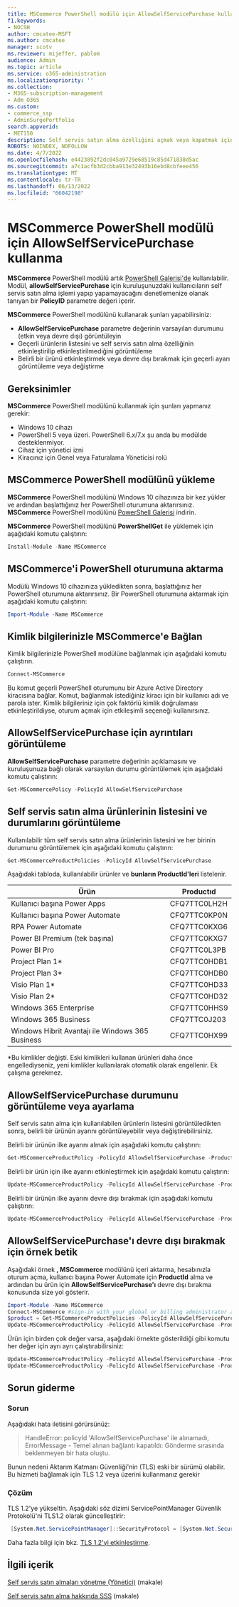 ```yaml
---
title: MSCommerce PowerShell modülü için AllowSelfServicePurchase kullanma
f1.keywords:
- NOCSH
author: cmcatee-MSFT
ms.author: cmcatee
manager: scotv
ms.reviewer: mijeffer, pablom
audience: Admin
ms.topic: article
ms.service: o365-administration
ms.localizationpriority: ''
ms.collection:
- M365-subscription-management
- Adm_O365
ms.custom:
- commerce_ssp
- AdminSurgePortfolio
search.appverid:
- MET150
description: Self servis satın alma özelliğini açmak veya kapatmak için AllowSelfServicePurchase PowerShell cmdlet'ini kullanmayı öğrenin.
ROBOTS: NOINDEX, NOFOLLOW
ms.date: 4/7/2022
ms.openlocfilehash: e4423892f2dc045a9729e68519c85d471838d5ac
ms.sourcegitcommit: a7c1acfb3d2cbba913e32493b16ebd8cbfeee456
ms.translationtype: MT
ms.contentlocale: tr-TR
ms.lasthandoff: 06/13/2022
ms.locfileid: "66042198"
---
```

# <a name="use-allowselfservicepurchase-for-the-mscommerce-powershell-module"></a>MSCommerce PowerShell modülü için AllowSelfServicePurchase kullanma

**MSCommerce** PowerShell modülü artık [PowerShell Galerisi'de](https://aka.ms/allowselfservicepurchase-powershell-gallery) kullanılabilir. Modül, **allowSelfServicePurchase** için kuruluşunuzdaki kullanıcıların self servis satın alma işlemi yapıp yapamayacağını denetlemenize olanak tanıyan bir **PolicyID** parametre değeri içerir.

**MSCommerce** PowerShell modülünü kullanarak şunları yapabilirsiniz:

- **AllowSelfServicePurchase** parametre değerinin varsayılan durumunu (etkin veya devre dışı) görüntüleyin
- Geçerli ürünlerin listesini ve self servis satın alma özelliğinin etkinleştirilip etkinleştirilmediğini görüntüleme
- Belirli bir ürünü etkinleştirmek veya devre dışı bırakmak için geçerli ayarı görüntüleme veya değiştirme

## <a name="requirements"></a>Gereksinimler

**MSCommerce** PowerShell modülünü kullanmak için şunları yapmanız gerekir:

- Windows 10 cihazı
- PowerShell 5 veya üzeri. PowerShell 6.x/7.x şu anda bu modülde desteklenmiyor.
- Cihaz için yönetici izni
- Kiracınız için Genel veya Faturalama Yöneticisi rolü

## <a name="install-the-mscommerce-powershell-module"></a>MSCommerce PowerShell modülünü yükleme

**MSCommerce** PowerShell modülünü Windows 10 cihazınıza bir kez yükler ve ardından başlattığınız her PowerShell oturumuna aktarırsınız. **MSCommerce** PowerShell modülünü [PowerShell Galerisi](https://aka.ms/allowselfservicepurchase-powershell-gallery) indirin.

**MSCommerce** PowerShell modülünü **PowerShellGet** ile yüklemek için aşağıdaki komutu çalıştırın:

```powershell
Install-Module -Name MSCommerce
```

## <a name="import-mscommerce-into-the-powershell-session"></a>MSCommerce'i PowerShell oturumuna aktarma

Modülü Windows 10 cihazınıza yükledikten sonra, başlattığınız her PowerShell oturumuna aktarırsınız. Bir PowerShell oturumuna aktarmak için aşağıdaki komutu çalıştırın:

```powershell
Import-Module -Name MSCommerce
```

## <a name="connect-to-mscommerce-with-your-credentials"></a>Kimlik bilgilerinizle MSCommerce'e Bağlan

Kimlik bilgilerinizle PowerShell modülüne bağlanmak için aşağıdaki komutu çalıştırın.

```powershell
Connect-MSCommerce
```

Bu komut geçerli PowerShell oturumunu bir Azure Active Directory kiracısına bağlar. Komut, bağlanmak istediğiniz kiracı için bir kullanıcı adı ve parola ister. Kimlik bilgileriniz için çok faktörlü kimlik doğrulaması etkinleştirildiyse, oturum açmak için etkileşimli seçeneği kullanırsınız.

## <a name="view-details-for-allowselfservicepurchase"></a>AllowSelfServicePurchase için ayrıntıları görüntüleme

**AllowSelfServicePurchase** parametre değerinin açıklamasını ve kuruluşunuza bağlı olarak varsayılan durumu görüntülemek için aşağıdaki komutu çalıştırın:

```powershell
Get-MSCommercePolicy -PolicyId AllowSelfServicePurchase
```

## <a name="view-a-list-of-self-service-purchase-products-and-their-status"></a>Self servis satın alma ürünlerinin listesini ve durumlarını görüntüleme

Kullanılabilir tüm self servis satın alma ürünlerinin listesini ve her birinin durumunu görüntülemek için aşağıdaki komutu çalıştırın:

```powershell
Get-MSCommerceProductPolicies -PolicyId AllowSelfServicePurchase
```

Aşağıdaki tabloda, kullanılabilir ürünler ve **bunların ProductId'leri** listelenir.

| Ürün | Productıd |
|-----------------------------|--------------|
| Kullanıcı başına Power Apps | CFQ7TTC0LH2H |
| Kullanıcı başına Power Automate | CFQ7TTC0KP0N |
| RPA Power Automate | CFQ7TTC0KXG6  |
| Power BI Premium (tek başına) | CFQ7TTC0KXG7  |
| Power BI Pro | CFQ7TTC0L3PB |
| Project Plan 1* | CFQ7TTC0HDB1 |
| Project Plan 3* | CFQ7TTC0HDB0 |
| Visio Plan 1* | CFQ7TTC0HD33 |
| Visio Plan 2* | CFQ7TTC0HD32 |
| Windows 365 Enterprise | CFQ7TTC0HHS9 |
| Windows 365 Business | CFQ7TTC0J203 |
| Windows Hibrit Avantajı ile Windows 365 Business | CFQ7TTC0HX99 |

*Bu kimlikler değişti. Eski kimlikleri kullanan ürünleri daha önce engellediyseniz, yeni kimlikler kullanılarak otomatik olarak engellenir. Ek çalışma gerekmez.

## <a name="view-or-set-the-status-for-allowselfservicepurchase"></a>AllowSelfServicePurchase durumunu görüntüleme veya ayarlama

Self servis satın alma için kullanılabilen ürünlerin listesini görüntüledikten sonra, belirli bir ürünün ayarını görüntüleyebilir veya değiştirebilirsiniz.

Belirli bir ürünün ilke ayarını almak için aşağıdaki komutu çalıştırın:

```powershell
Get-MSCommerceProductPolicy -PolicyId AllowSelfServicePurchase -ProductId CFQ7TTC0KP0N
```

Belirli bir ürün için ilke ayarını etkinleştirmek için aşağıdaki komutu çalıştırın:

```powershell
Update-MSCommerceProductPolicy -PolicyId AllowSelfServicePurchase -ProductId CFQ7TTC0KP0N -Enabled $True
```

Belirli bir ürünün ilke ayarını devre dışı bırakmak için aşağıdaki komutu çalıştırın:

```powershell
Update-MSCommerceProductPolicy -PolicyId AllowSelfServicePurchase -ProductId CFQ7TTC0KP0N -Enabled $False
```

## <a name="example-script-to-disable-allowselfservicepurchase"></a>AllowSelfServicePurchase'ı devre dışı bırakmak için örnek betik

Aşağıdaki örnek **, MSCommerce** modülünü içeri aktarma, hesabınızla oturum açma, kullanıcı başına Power Automate için **ProductId** alma ve ardından bu ürün için **AllowSelfServicePurchase'ı** devre dışı bırakma konusunda size yol gösterir.

```powershell
Import-Module -Name MSCommerce
Connect-MSCommerce #sign-in with your global or billing administrator account when prompted
$product = Get-MSCommerceProductPolicies -PolicyId AllowSelfServicePurchase | where {$_.ProductName -match 'Power Automate per user'}
Update-MSCommerceProductPolicy -PolicyId AllowSelfServicePurchase -ProductId $product.ProductID -Enabled $false
```

Ürün için birden çok değer varsa, aşağıdaki örnekte gösterildiği gibi komutu her değer için ayrı ayrı çalıştırabilirsiniz:

```powershell
Update-MSCommerceProductPolicy -PolicyId AllowSelfServicePurchase -ProductId $product[0].ProductID -Enabled $false
Update-MSCommerceProductPolicy -PolicyId AllowSelfServicePurchase -ProductId $product[1].ProductID -Enabled $false
```


## <a name="troubleshooting"></a>Sorun giderme

### <a name="problem"></a>Sorun

Aşağıdaki hata iletisini görürsünüz:

> HandleError: policyId 'AllowSelfServicePurchase' ile alınamadı, ErrorMessage - Temel alınan bağlantı kapatıldı: Gönderme sırasında beklenmeyen bir hata oluştu.

Bunun nedeni Aktarım Katmanı Güvenliği'nin (TLS) eski bir sürümü olabilir. Bu hizmeti bağlamak için TLS 1.2 veya üzerini kullanmanız gerekir

### <a name="solution"></a>Çözüm

TLS 1.2'ye yükseltin. Aşağıdaki söz dizimi ServicePointManager Güvenlik Protokolü'ni TLS1.2 olarak güncelleştirir:

```powershell
 [System.Net.ServicePointManager]::SecurityProtocol = [System.Net.SecurityProtocolType]::Tls12
```

Daha fazla bilgi için bkz. [TLS 1.2'yi etkinleştirme](/mem/configmgr/core/plan-design/security/enable-tls-1-2).

<!--
## Uninstall the MSCommerce module

Before you uninstall the MSCommerce module, close your current PowerShell session, then open a new session with admin rights.

To remove the **MSCommerce** PowerShell module from your computer, run the following command:

```powershell
Uninstall-Module -Name MSCommerce
```-->

## <a name="related-content"></a>İlgili içerik

[Self servis satın almaları yönetme (Yönetici)](manage-self-service-purchases-admins.md) (makale)

[Self servis satın alma hakkında SSS](self-service-purchase-faq.yml) (makale)
